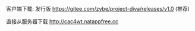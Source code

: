 客户端下载: 发行版 https://gitee.com/zybe/project-diva/releases/v1.0 (推荐)
           
直接从服务器下载   http://cac4wt.natappfree.cc 
